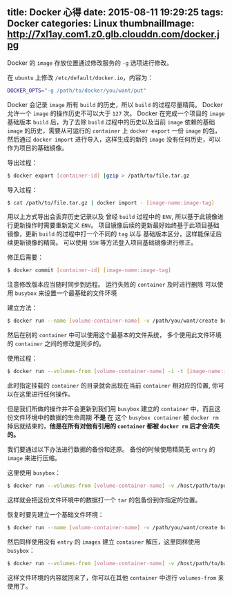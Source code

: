 title: Docker 心得
date: 2015-08-11 19:29:25
tags: Docker
categories: Linux
thumbnailImage: http://7xl1ay.com1.z0.glb.clouddn.com/docker.jpg
---
Docker 的 `image` 存放位置通过修改服务的 `-g` 选项进行修改。

在 `ubuntu` 上修改 `/etc/default/docker.io`，内容为：

```bash
DOCKER_OPTS="-g /path/to/docker/you/want/put"
```

<!-- more -->
Docker 会记录 `image` 所有 `build` 的历史，所以 `build` 的过程尽量精简。
Docker 允许一个 `image` 的操作历史不可以大于 `127` 次。
Docker 在完成一个项目的 `image` 基础版本 `build` 后，为了去除 `build` 过程中的历史以及当前 `image` 依赖的基础 `image` 的历史，需要从可运行的 `container` 上 `docker export` 一份 `image` 的包，然后通过 `docker import` 进行导入，这样生成的新的 `image` 没有任何历史，可以作为项目的基础镜像。

导出过程：

```bash
$ docker export [container-id] |gzip > /path/to/file.tar.gz
```

导入过程：

```bash
$ cat /path/to/file.tar.gz | docker import - [image-name:image-tag]
```

用以上方式导出会丢弃历史记录以及 曾经 `build` 过程中的 `ENV`, 所以基于此镜像进行更新操作时需要重新定义 `ENV`。
项目镜像后续的更新最好始终基于此项目基础镜像，更新 `build` 的过程中打一个不同的 `tag` 以与 基础版本区分，这样能保证后续更新镜像的精简。
可以使用 `SSH` 等方法登入项目基础镜像进行修正。

修正后需要：

```bash
$ docker commit [container-id] [image-name:image-tag]
```

注意修改版本应当随时同步到远程。
运行失败的 `container` 及时进行删除
可以使用 `busybox` 来设置一个最基础的文件环境

建立方法：

```bash
$ docker run --name [volume-container-name] -v /path/you/want/create busybox:latest true
```

然后在别的 `container` 中可以使用这个最基本的文件系统， 多个使用此文件环境的 `container` 之间的修改是同步的。

使用过程：

```bash
$ docker run --volumes-from [volume-container-name] -i -t [image-name:image-tag] /bin/bash
```

此时指定挂载的 `container` 的目录就会出现在当前 `container` 相对应的位置, 你可以在这里进行任何操作。

但是我们所做的操作并不会更新到我们用 `busybox` 建立的 `container` 中，而且这份文件环境中的数据的生命周期 **不是** 在 这个 `busybox container` 被 `docker rm` 掉后就结束的，**他是在所有对他有引用的 `container` 都被 `docker rm` 后才会消失的。**

我们要通过以下办法进行数据的备份和还原。 备份的时候使用精简无 `entry` 的 `image` 来进行压缩。

这里使用 `busybox`：

```bash
$ docker run --volumes-from [volume-container-name] -v /host/path/to/put/backup/file:/backup busybox:latest tar cvf /backup/backup_file.tar /path/need/to/backup
```

这样就会把这份文件环境中的数据打一个 `tar` 的包备份到你指定的位置。

恢复时要先建立一个基础文件环境：

```bash
$ docker run --name [volume-container-name] -v /path/you/want/create busybox:latest true
```

然后同样使用没有 `entry` 的 `images` 建立 `container` 解压，这里同样使用 `busybox`：

```bash
$ docker run --volumes-from [volume-container-name] -v /host/path/to/backup/file:/backup busybox:latest tar xvf /backup/backup_file.tar
```

这样文件环境的内容就回来了，你可以在其他 `container` 中进行 `volumes-from` 来使用了。



